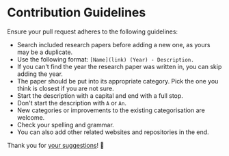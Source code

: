 # Contribution Guidelines
Ensure your pull request adheres to the following guidelines:
- Search included research papers before adding a new one, as yours may be a duplicate.
- Use the following format: `[Name](link) (Year) - Description.`
- If you can't find the year the research paper was written in, you can skip adding the year.
- The paper should be put into its appropriate category. Pick the one you think is closest if you are not sure.
- Start the description with a capital and end with a full stop.
- Don't start the description with `A` or `An`.
- New categories or improvements to the existing categorisation are welcome.
- Check your spelling and grammar.
- You can also add other related websites and repositories in the end.

Thank you for [your suggestions](../../edit/master/readme.md)! 💜